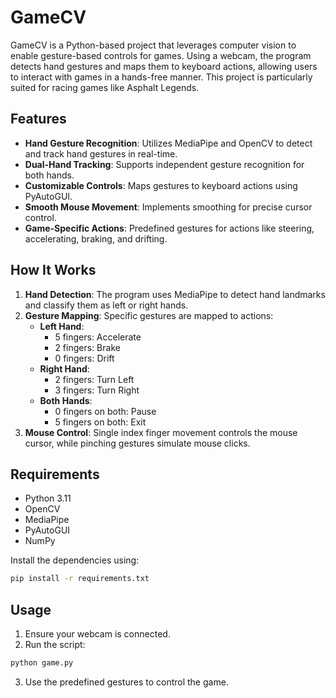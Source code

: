 # GameCV

GameCV is a Python-based project that leverages computer vision to enable gesture-based controls for games. Using a webcam, the program detects hand gestures and maps them to keyboard actions, allowing users to interact with games in a hands-free manner. This project is particularly suited for racing games like Asphalt Legends.

## Features

- **Hand Gesture Recognition**: Utilizes MediaPipe and OpenCV to detect and track hand gestures in real-time.
- **Dual-Hand Tracking**: Supports independent gesture recognition for both hands.
- **Customizable Controls**: Maps gestures to keyboard actions using PyAutoGUI.
- **Smooth Mouse Movement**: Implements smoothing for precise cursor control.
- **Game-Specific Actions**: Predefined gestures for actions like steering, accelerating, braking, and drifting.

## How It Works

1. **Hand Detection**: The program uses MediaPipe to detect hand landmarks and classify them as left or right hands.
2. **Gesture Mapping**: Specific gestures are mapped to actions:
   - **Left Hand**:
     - 5 fingers: Accelerate
     - 2 fingers: Brake
     - 0 fingers: Drift
   - **Right Hand**:
     - 2 fingers: Turn Left
     - 3 fingers: Turn Right
   - **Both Hands**:
     - 0 fingers on both: Pause
     - 5 fingers on both: Exit
3. **Mouse Control**: Single index finger movement controls the mouse cursor, while pinching gestures simulate mouse clicks.

## Requirements

- Python 3.11
- OpenCV
- MediaPipe
- PyAutoGUI
- NumPy

Install the dependencies using:
```bash
pip install -r requirements.txt
```

## Usage

1. Ensure your webcam is connected.
2. Run the script:
```bash
python game.py
```
3. Use the predefined gestures to control the game.
